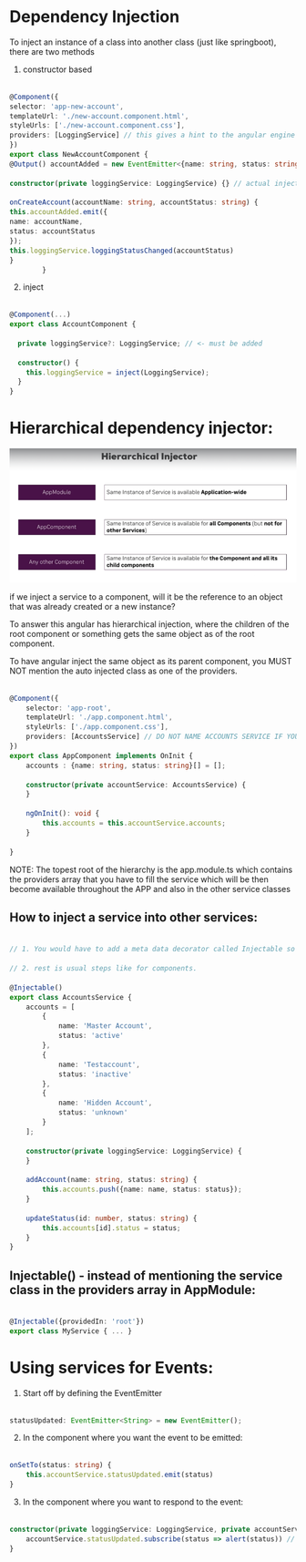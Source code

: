 
# Dependency Injection

To inject an instance of a class into another class (just like springboot), there are two methods

1) constructor based

```typescript

@Component({
selector: 'app-new-account',
templateUrl: './new-account.component.html',
styleUrls: ['./new-account.component.css'],
providers: [LoggingService] // this gives a hint to the angular engine to what instance to inject
})
export class NewAccountComponent {
@Output() accountAdded = new EventEmitter<{name: string, status: string}>();

constructor(private loggingService: LoggingService) {} // actual injection happens here when you use private keyword

onCreateAccount(accountName: string, accountStatus: string) {
this.accountAdded.emit({
name: accountName,
status: accountStatus
});
this.loggingService.loggingStatusChanged(accountStatus)
}
        }

```

2) inject

```typescript

@Component(...)
export class AccountComponent {
  
  private loggingService?: LoggingService; // <- must be added
 
  constructor() {
    this.loggingService = inject(LoggingService); 
  }
}

```

# Hierarchical dependency injector:

![img.png](img.png)

if we inject a service to a component, will it be the reference to an object that was already created or a new instance?

To answer this angular has hierarchical injection, where the children of the root component or something gets the same object as of the root component. 

To have angular inject the same object as its parent component, you MUST NOT mention the auto injected class as one of the providers.

```typescript

@Component({
    selector: 'app-root',
    templateUrl: './app.component.html',
    styleUrls: ['./app.component.css'],
    providers: [AccountsService] // DO NOT NAME ACCOUNTS SERVICE IF YOU WANT IT TO BE THE SAME CLASS AS ITS PARENT, IF NAMED IT WILL BE A NEW REFERENCE
})
export class AppComponent implements OnInit {
    accounts : {name: string, status: string}[] = [];

    constructor(private accountService: AccountsService) {
    }

    ngOnInit(): void {
        this.accounts = this.accountService.accounts;
    }

}

```

NOTE: The topest root of the hierarchy is the app.module.ts which contains the providers array that you have to fill the service which will be then become available throughout the APP and also in the other service classes

## How to inject a service into other services:

```typescript

// 1. You would have to add a meta data decorator called Injectable so that angular knows that it needs to get something added to it

// 2. rest is usual steps like for components.

@Injectable()
export class AccountsService {
    accounts = [
        {
            name: 'Master Account',
            status: 'active'
        },
        {
            name: 'Testaccount',
            status: 'inactive'
        },
        {
            name: 'Hidden Account',
            status: 'unknown'
        }
    ];

    constructor(private loggingService: LoggingService) {
    }

    addAccount(name: string, status: string) {
        this.accounts.push({name: name, status: status});
    }

    updateStatus(id: number, status: string) {
        this.accounts[id].status = status;
    }
}

```

## Injectable() - instead of mentioning the service class in the providers array in AppModule:

```typescript

@Injectable({providedIn: 'root'})
export class MyService { ... }

```

# Using services for Events:

1) Start off by defining the EventEmitter

```typescript

statusUpdated: EventEmitter<String> = new EventEmitter();

```

2) In the component where you want the event to be emitted:

```typescript

onSetTo(status: string) {
    this.accountService.statusUpdated.emit(status)
}
```

3) In the component where you want to respond to the event:

```typescript

constructor(private loggingService: LoggingService, private accountService: AccountsService) {
    accountService.statusUpdated.subscribe(status => alert(status)) // define action here
}

```


